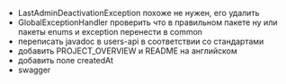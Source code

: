 - LastAdminDeactivationException похоже не нужен, его удалить 
- GlobalExceptionHandler проверить что в правильном пакете ну или пакеты enums и exception перенести в common
- переписать javadoc в users-api в соответствии со стандартами
- добавить PROJECT_OVERVIEW и README на английском
- добавить поле createdAt
- swagger